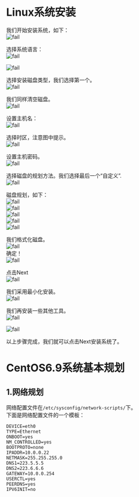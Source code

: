 # Linux系统安装
我们开始安装系统，如下：<br>
![fail](img/0.1.PNG)<br>

选择系统语言：<br>
![fail](img/0.2.PNG)<br>

![fail](img/0.3.PNG)<br>

选择安装磁盘类型，我们选择第一个。<br>
![fail](img/0.4.PNG)<br>

我们同样清空磁盘。<br>
![fail](img/0.5.PNG)<br>

设置主机名：<br>
![fail](img/0.6.PNG)<br>

选择时区，注意图中提示。<br>
![fail](img/0.7.PNG)<br>

设置主机密码。<br>
![fail](img/0.8.PNG)<br>

选择磁盘的规划方法。我们选择最后一个“自定义”.<br>
![fail](img/0.9.PNG)<br>

磁盘规划，如下：<br>
![fail](img/0.10.PNG)<br>
![fail](img/0.11.PNG)<br>
![fail](img/0.12.PNG)<br>
![fail](img/0.13.PNG)<br>
![fail](img/0.14.PNG)<br>

我们格式化磁盘。<br>
![fail](img/0.15.PNG)<br>
确定！<br>
![fail](img/0.16.PNG)<br>

点击Next<br>
![fail](img/0.17.PNG)<br>

我们采用最小化安装。<br>
![fail](img/0.18.PNG)<br>

我们再安装一些其他工具。<br>
![fail](img/0.19.PNG)<br>

![fail](img/0.20.PNG)<br>

以上步骤完成，我们就可以点击Next安装系统了。<br>

# CentOS6.9系统基本规划

## 1.网络规划
网络配置文件在``/etc/sysconfig/network-scripts/``下。<br>
下面是网络配置文件的一个模板：<br>
```
DEVICE=eth0
TYPE=Ethernet
ONBOOT=yes
NM_CONTROLLED=yes
BOOTPROTO=none
IPADDR=10.0.0.22
NETMASK=255.255.255.0
DNS1=223.5.5.5
DNS2=223.6.6.6
GATEWAY=10.0.0.254
USERCTL=yes
PEERDNS=yes
IPV6INIT=no
```
